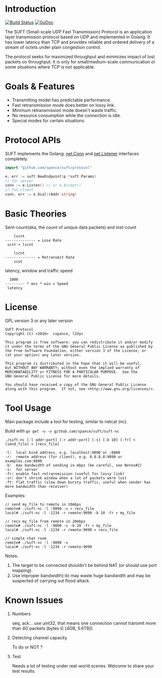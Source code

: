 # Introduction

[![Build Status](https://travis-ci.org/spance/suft.svg)](https://travis-ci.org/spance/suft)
[![GoDoc](https://godoc.org/github.com/spance/suft/protocol?status.svg)](https://godoc.org/github.com/spance/suft/protocol)

The SUFT (Small-scale UDP Fast Transmission) Protocol is an application layer transmission protocol based on UDP and implemented in Golang. It has lower latency than TCP and provides reliable and ordered delivery of a stream of octets under plain congestion control.

The protocol seeks for maximized throughput and minimizes impact of lost packets on throughput. It is only for small/medium-scale communication or some situations where TCP is not applicable.

# Goals & Features

- Transmitting model has predictable performance.
- Fast retransmission mode does better on lossy link.
- Minimum retransmission mode doesn't waste traffic.
- No resource consumption while the connection is idle.
- Special modes for certain situations.

# Protocol APIs

SUFT implements the Golang: [net.Conn](https://golang.org/pkg/net/#Conn) and [net.Listener](https://golang.org/pkg/net/#Listener) interfaces completely.

```go
import "github.com/spance/suft/protocol"

e, err := suft.NewEndpoint(p *suft.Params)
// for server
conn := e.Listen() // or e.Accept()
// for client
conn, err := e.Dial(rAddr string)
```

# Basic Theories

Sent-count(aka, the count of unique data packets) and lost-count

```
    lscnt
-------------- = Lose Rate
 scnt + lscnt

    lscnt
-------------- = Retransmit Rate
    scnt
```

latency, window and traffic speed

```
  1000
--------- * mss * win = Speed
 latency
```

# License

GPL version 3 or any later version

    SUFT Protocol
    Copyright (C) <2016>  <spance, l2dy>

    This program is free software: you can redistribute it and/or modify
    it under the terms of the GNU General Public License as published by
    the Free Software Foundation, either version 3 of the License, or
    (at your option) any later version.

    This program is distributed in the hope that it will be useful,
    but WITHOUT ANY WARRANTY; without even the implied warranty of
    MERCHANTABILITY or FITNESS FOR A PARTICULAR PURPOSE.  See the
    GNU General Public License for more details.

    You should have received a copy of the GNU General Public License
    along with this program.  If not, see <http://www.gnu.org/licenses/>.

# Tool Usage

Main package include a tool for testing, similar to netcat (nc).

Build with `go get -u -v github.com/spance/suft/suft-nc`

```
./suft-nc [-l addr:port] [-r addr:port] [-s] [-b 10] [-fr] < [send_file] > [recv_file]

-l:  local bind address, e.g. localhost:9090 or :8080
-r:  remote address (for client), e.g. 8.8.8.8:9090 or examples.com:8080
-b:  max bandwidth of sending in mbps (be careful, see Notes#2)
-s:  for server
-fr: enable fast retransmission (useful for lossy link)
-sr: don't shrink window when a lot of packets were lost
-ft: flat traffic (slow down bursty traffic, useful when sender has more bandwidth than receiver)
```

Examples:

```
// send my_file to remote in 10mbps
remote# ./suft-nc -l :9090 -s > recv_file
local# ./suft-nc -l :1234 -r remote:9090 -b 10 -fr < my_file
```

```
// recv my_file from remote in 20mbps
remote# ./suft-nc -l :9090 -s -b 20 -fr < my_file
local# ./suft-nc -l :1234 -r remote:9090 > recv_file
```

```
// simple chat room
remote# ./suft-nc -l :9090 -s
local# ./suft-nc -l :1234 -r remote:9090
```

Notes:

1. The target to be connected shouldn't be behind NAT (or should use port mapping).
2. Use improper bandwidth(-b) may waste huge bandwidth and may be suspected of carrying out flood attack.

# Known Issues

1. Numbers

   seq, ack... use uint32, that means one connection cannot transmit more than 4G packets (bytes ∈ [4GB, 5.6TB]).

2. Detecting channel capacity

   To do or NOT ?

3. Test

   Needs a lot of testing under real-world scenes. Welcome to share your test results.
